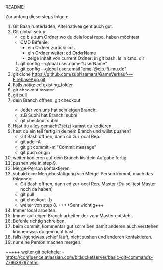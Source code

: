 README:

Zur anfang diese steps folgen:

1. Git Bash runterladen, Alternativen geht auch gut.
2. Git global setup:
    - cd bis zum Ordner wo du dein local repo. haben möchtest
    - CMD Befehle:
        - ein Ordner zurück: cd ..
        - ein Ordner weiter: cd OrderName
        - zeige inhalt von current Ordner:
            in git bash: ls
            in cmd: dir
    1. git config --global user.name "UserName"
    2. git config --global user.email "email@cip.ifi.lmu.de"
3. git clone https://github.com/subhisamara/GameVerkauf---FirebaseApp.git
4. Falls nötig: cd existing_folder
5. git checkout master
6. git pull
7. dein Branch offnen:	git checkout <branchname>
    - Jeder von uns hat sein eigen Branch:
    -  z.B Subhi hat Branch: subhi
    -  git checkout subhi
8. Hast du alles gemacht? jetzt kannst du kodieren
9. hast du ein teil fertig in deinem Branch und willst pushen?
    - Git Bash offnen, dann cd zur local Rep.
    - git add -A
    - git git commit -m "Commit message"
    - git push origin <deinBranch>
10. weiter kodieren auf dein Branch bis dein Aufgabe fertig
11. pushen wie in step 9.
12. Merge-Person kontaktieren
13. sobald eine Mergebestätigung von Merge-Person kommt, mach das folgende:
    - Git Bash offnen, dann cd zur local Rep. Master (Du solltest Master noch da haben)
    - git pull
    - git checkout -b <deinName>
    - weiter von step 8.
++++Sehr wichtig+++ 
1. Immer local arbeiten.
2. Immer auf eigen Branch arbeiten der vom Master entsteht.
3. Befehle richtig schreiben.
4. beim commit, kommentar gut schreiben damit anderen auch verstehen können was du gemacht hast.
5. falls irgendwas schief läuft, nicht pushen und anderen kontaktieren.
6. nur eine Person machen mergen.

+++++ weiter git befehele:
    - https://confluence.atlassian.com/bitbucketserver/basic-git-commands-776639767.html
